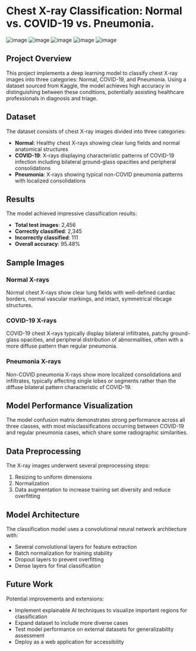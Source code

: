 




# Chest X-ray Classification: Normal vs. COVID-19 vs. Pneumonia.

![image](https://github.com/user-attachments/assets/df064514-f902-4ae6-944d-81a434bbdcf5)
![image](https://github.com/user-attachments/assets/7e08493f-aaf7-4425-958b-54eaa8f285e6)
![image](https://github.com/user-attachments/assets/5c9f9b80-778e-46bf-bb47-9f396291f5cb)
![image](https://github.com/user-attachments/assets/99635937-4950-4e4d-abe8-64fe80e6de27)
![image](https://github.com/user-attachments/assets/75ed63b5-a2e8-4862-ae20-1eb6a79d688a)
## Project Overview

This project implements a deep learning model to classify chest X-ray images into three categories: Normal, COVID-19, and Pneumonia. Using a dataset sourced from Kaggle, the model achieves high accuracy in distinguishing between these conditions, potentially assisting healthcare professionals in diagnosis and triage.

## Dataset

The dataset consists of chest X-ray images divided into three categories:
- **Normal**: Healthy chest X-rays showing clear lung fields and normal anatomical structures
- **COVID-19**: X-rays displaying characteristic patterns of COVID-19 infection including bilateral ground-glass opacities and peripheral consolidations
- **Pneumonia**: X-rays showing typical non-COVID pneumonia patterns with localized consolidations

## Results

The model achieved impressive classification results:
- **Total test images**: 2,456
- **Correctly classified**: 2,345
- **Incorrectly classified**: 111
- **Overall accuracy**: 95.48%

## Sample Images

### Normal X-rays
Normal chest X-rays show clear lung fields with well-defined cardiac borders, normal vascular markings, and intact, symmetrical ribcage structures.

### COVID-19 X-rays
COVID-19 chest X-rays typically display bilateral infiltrates, patchy ground-glass opacities, and peripheral distribution of abnormalities, often with a more diffuse pattern than regular pneumonia.

### Pneumonia X-rays
Non-COVID pneumonia X-rays show more localized consolidations and infiltrates, typically affecting single lobes or segments rather than the diffuse bilateral pattern characteristic of COVID-19.

## Model Performance Visualization

The model confusion matrix demonstrates strong performance across all three classes, with most misclassifications occurring between COVID-19 and regular pneumonia cases, which share some radiographic similarities.

## Data Preprocessing

The X-ray images underwent several preprocessing steps:
1. Resizing to uniform dimensions
2. Normalization
3. Data augmentation to increase training set diversity and reduce overfitting

## Model Architecture

The classification model uses a convolutional neural network architecture with:
- Several convolutional layers for feature extraction
- Batch normalization for training stability
- Dropout layers to prevent overfitting
- Dense layers for final classification

## Future Work

Potential improvements and extensions:
- Implement explainable AI techniques to visualize important regions for classification
- Expand dataset to include more diverse cases
- Test model performance on external datasets for generalizability assessment
- Deploy as a web application for accessibility
